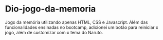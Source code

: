 # Dio-jogo-da-memoria
Jogo da memória utilizando apenas HTML, CSS e Javascript.
Além das funcionalidades ensinadas no bootcamp, adicionei um botão para reiniciar o jogo, além de customizar com o tema do Naruto.
